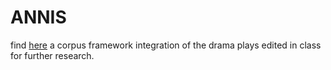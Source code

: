 # ANNIS
find [here][1] a corpus framework integration of the drama plays edited in class for further research.

[1]:	https://sesannis.dh-index.org/dd23